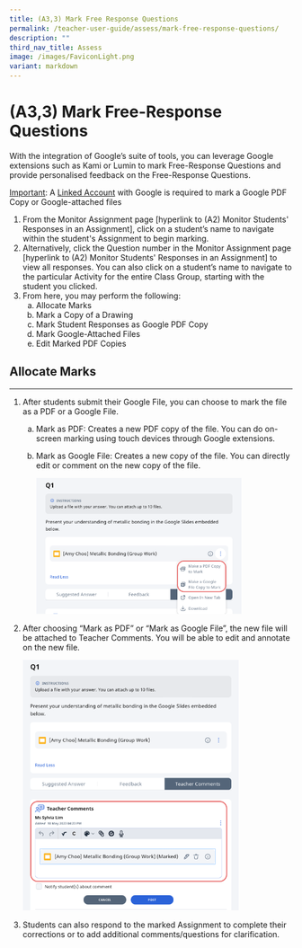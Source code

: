 ```yaml
---
title: (A3,3) Mark Free Response Questions
permalink: /teacher-user-guide/assess/mark-free-response-questions/
description: ""
third_nav_title: Assess
image: /images/FaviconLight.png
variant: markdown
---
```

<h1>(A3,3) Mark Free-Response Questions</h1>
<p>With the integration of Google’s suite of tools, you can leverage Google extensions such as Kami or Lumin to mark Free-Response Questions and provide personalised feedback on the Free-Response Questions.</p>
<p><u>Important</u>: A <a target="_blank" href="/teacher-user-guide/customise/manage-linked-account/"> Linked Account</a> with Google is required to mark a Google PDF Copy or Google-attached files</p>
<ol>
<li>From the Monitor Assignment page [hyperlink to (A2) Monitor Students' Responses in an Assignment], click on a student’s name to navigate within the student's Assignment to begin marking.</li>
<li>Alternatively, click the Question number in the Monitor Assignment page [hyperlink to (A2) Monitor Students' Responses in an Assignment] to view all responses. You can also click on a student’s name to navigate to the particular Activity for the entire Class Group, starting with the student you clicked.</li>
<li>From here, you may perform the following:
<ol style="list-style-type: lower-alpha;">
<li>Allocate Marks</li>
<li>Mark a Copy of a Drawing</li>
<li>Mark Student Responses as Google PDF Copy</li>
<li>Mark Google-Attached Files</li>
<li>Edit Marked PDF Copies</li>
</ol>
</li>
</ol>
<h2>Allocate Marks</h2>
<hr>
<ol>
<li><p>After students submit their Google File, you can choose to mark the file as a PDF or a Google File. </p>
<ol style="list-style-type: lower-alpha;">
<li>Mark as PDF: Creates a new PDF copy of the file. You can do on-screen marking using touch devices through Google extensions. </li>
<li><p>Mark as Google File: Creates a new copy of the file. You can directly edit or comment on the new copy of the file.</p>
<p><img alt="Mark Google-Attached Files" style="width: 80%;" src="/images/2Teacher/ As-GoogleComment.png"></p>
</li>
</ol>
</li>
<li><p>After choosing “Mark as PDF” or “Mark as Google File”, the new file will be attached to Teacher Comments. You will be able to edit and annotate on the new file. </p>
<p><img alt="Mark Google-Attached Files" style="width: 80%;" src="/images/2Teacher/As-GoogleComment1.png"></p>
</li>
<li><p>Students can also respond to the marked Assignment to complete their corrections or to add additional comments/questions for clarification.</p>
</li>
</ol>